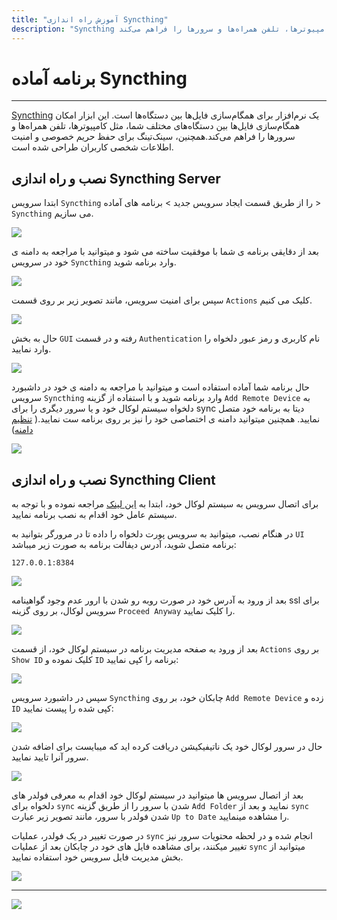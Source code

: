 ```yaml
---
title: "آموزش راه اندازی Syncthing"
description: "Syncthing یک نرم‌افزار برای همگام‌سازی فایل‌ها بین دستگاه‌ها است. این ابزار امکان همگام‌سازی فایل‌ها بین دستگاه‌های مختلف شما، مثل کامپیوترها، تلفن همراه‌ها و سرورها را فراهم می‌کند."
---
```


# برنامه آماده Syncthing
---

[Syncthing](https://chabokan.net/services/syncthing/) یک نرم‌افزار برای همگام‌سازی فایل‌ها بین دستگاه‌ها است. این ابزار امکان همگام‌سازی فایل‌ها بین دستگاه‌های مختلف شما، مثل کامپیوترها، تلفن همراه‌ها و سرورها را فراهم می‌کند.همچنین، سینک‌تینگ برای حفظ حریم خصوصی و امنیت اطلاعات شخصی کاربران طراحی شده است.


## نصب و راه اندازی Syncthing Server

ابتدا سرویس `Syncthing` را از طریق قسمت ایجاد سرویس جدید > برنامه های آماده > `Syncthing` می سازیم.

![](https://s1.chabokan.net/docs/images/syncthing-docs-1.jpg)

بعد از دقایقی برنامه ی شما با موفقیت ساخته می شود و میتوانید با مراجعه به دامنه ی خود در سرویس `Syncthing` وارد برنامه شوید.

![](https://s1.chabokan.net/docs/images/syncthing-docs-2.jpg)

سپس برای امنیت سرویس، مانند تصویر زیر بر روی قسمت `Actions` کلیک می کنیم.

![](https://s1.chabokan.net/docs/images/syncthing-docs-3.jpg)

حال به بخش `GUI` رفته و در قسمت `Authentication` نام کاربری و رمز عبور دلخواه را وارد نمایید.

![](https://s1.chabokan.net/docs/images/syncthing-docs-4.jpg)

حال برنامه شما آماده استفاده است و میتوانید با مراجعه به دامنه ی خود در داشبورد سرویس `Syncthing` وارد برنامه شوید و با استفاده از گزینه `Add Remote Device`  به دلخواه سیستم لوکال خود و یا سرور دیگری را برای sync دیتا به برنامه خود متصل نمایید. همچنین میتوانید  دامنه ی اختصاصی خود را نیز بر روی برنامه ست نمایید.( [تنظیم دامنه](https://docs.chabokan.net/features/domains/))

![](https://s1.chabokan.net/docs/images/syncthing-docs-5.jpg)

## نصب و راه اندازی Syncthing Client

برای اتصال سرویس به سیستم لوکال خود، ابتدا به [این لینک](https://syncthing.net/downloads/) مراجعه نموده و با توجه به سیستم عامل خود اقدام به نصب برنامه نمایید.

در هنگام نصب، میتوانید به سرویس پورت دلخواه را داده تا در مرورگر بتوانید به `UI` برنامه متصل شوید، آدرس دیفالت برنامه به صورت زیر میباشد:

```shell
127.0.0.1:8384
```

![](https://s1.chabokan.net/docs/images/syncthing-docs-5-1.jpg)

بعد از ورود به آدرس خود در صورت روبه رو شدن با ارور عدم وجود گواهینامه ssl برای سرویس لوکال، بر روی گزینه `Proceed Anyway` را کلیک نمایید.

![](https://s1.chabokan.net/docs/images/syncthing-docs-6.jpg)

بعد از ورود به صفحه مدیریت برنامه در سیستم لوکال خود، از قسمت `Actions` بر روی `Show ID` کلیک نموده و `ID` برنامه را کپی نمایید:

![](https://s1.chabokan.net/docs/images/syncthing-docs-7.jpg)

سپس در داشبورد سرویس `Syncthing` چابکان خود، بر روی `Add Remote Device` زده و `ID` کپی شده را پیست نمایید:

![](https://s1.chabokan.net/docs/images/syncthing-docs-5.jpg)

حال در سرور لوکال خود یک ناتیفیکیشن دریافت کرده اید که میبایست برای اضافه شدن سرور آنرا تایید نمایید.

![](https://s1.chabokan.net/docs/images/syncthing-docs-9.jpg)

بعد از اتصال سرویس ها میتوانید در سیستم لوکال خود اقدام به معرفی فولدر های دلخواه برای `sync` شدن با سرور را از طریق گزینه `Add Folder` نمایید و بعد از `sync` شدن فولدر با سرور، مانند تصویر زیر عبارت `Up to Date` را مشاهده مینمایید.

در صورت تغییر در یک فولدر، عملیات `sync` انجام شده و در لحظه محتویات سرور نیز تغییر میکنند، برای مشاهده فایل های خود در چابکان بعد از عملیات `sync` میتوانید از بخش مدیریت فایل سرویس خود استفاده نمایید.

![](https://s1.chabokan.net/docs/images/syncthing-docs-10.jpg)

---
<a href="https://hub.chabokan.net/fa/services/create/syncthing" ><img src="https://s1.chabokan.net/docs/images/syncthing-banner.jpg" /></a>
